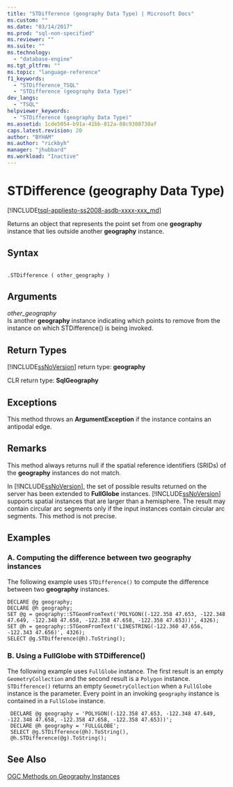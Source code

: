 ```yaml
---
title: "STDifference (geography Data Type) | Microsoft Docs"
ms.custom: ""
ms.date: "03/14/2017"
ms.prod: "sql-non-specified"
ms.reviewer: ""
ms.suite: ""
ms.technology: 
  - "database-engine"
ms.tgt_pltfrm: ""
ms.topic: "language-reference"
f1_keywords: 
  - "STDifference_TSQL"
  - "STDifference (geography Data Type)"
dev_langs: 
  - "TSQL"
helpviewer_keywords: 
  - "STDifference (geography Data Type)"
ms.assetid: 1cde5054-b91a-41bb-812a-08c9308738af
caps.latest.revision: 20
author: "BYHAM"
ms.author: "rickbyh"
manager: "jhubbard"
ms.workload: "Inactive"
---
```

# STDifference (geography Data Type)
[!INCLUDE[tsql-appliesto-ss2008-asdb-xxxx-xxx_md](../../includes/tsql-appliesto-ss2008-asdb-xxxx-xxx-md.md)]

  Returns an object that represents the point set from one **geography** instance that lies outside another **geography** instance.  
  
## Syntax  
  
```  
  
.STDifference ( other_geography )  
```  
  
## Arguments  
 *other_geography*  
 Is another **geography** instance indicating which points to remove from the instance on which STDifference() is being invoked.  
  
## Return Types  
 [!INCLUDE[ssNoVersion](../../includes/ssnoversion-md.md)] return type: **geography**  
  
 CLR return type: **SqlGeography**  
  
## Exceptions  
 This method throws an **ArgumentException** if the instance contains an antipodal edge.  
  
## Remarks  
 This method always returns null if the spatial reference identifiers (SRIDs) of the **geography** instances do not match.  
  
 In [!INCLUDE[ssNoVersion](../../includes/ssnoversion-md.md)], the set of possible results returned on the server has been extended to **FullGlobe** instances. [!INCLUDE[ssNoVersion](../../includes/ssnoversion-md.md)] supports spatial instances that are larger than a hemisphere. The result may contain circular arc segments only if the input instances contain circular arc segments. This method is not precise.  
  
## Examples  
  
### A. Computing the difference between two geography instances  
 The following example uses `STDifference()` to compute the difference between two **geography** instances.  
  
```  
DECLARE @g geography;  
DECLARE @h geography;  
SET @g = geography::STGeomFromText('POLYGON((-122.358 47.653, -122.348 47.649, -122.348 47.658, -122.358 47.658, -122.358 47.653))', 4326);  
SET @h = geography::STGeomFromText('LINESTRING(-122.360 47.656, -122.343 47.656)', 4326);  
SELECT @g.STDifference(@h).ToString();  
```  
  
### B. Using a FullGlobe with STDifference()  
 The following example uses `FullGlobe` instance. The first result is an empty `GeometryCollection` and the second result is a `Polygon` instance. `STDifference()` returns an empty `GeometryCollection` when a `FullGlobe` instance is the parameter. Every point in an invoking `geography` instance is contained in a `FullGlobe` instance.  
  
```
 DECLARE @g geography = 'POLYGON((-122.358 47.653, -122.348 47.649, -122.348 47.658, -122.358 47.658, -122.358 47.653))';  
 DECLARE @h geography = 'FULLGLOBE';  
 SELECT @g.STDifference(@h).ToString(),  
 @h.STDifference(@g).ToString();
 ```  
  
## See Also  
 [OGC Methods on Geography Instances](../../t-sql/spatial-geography/ogc-methods-on-geography-instances.md)  
  
  
